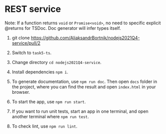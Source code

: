 # REST service

Note: If a function returns `void` or `Promise<void>`, no need to specific explicit @returns for TSDoc. Doc generator will infer types itself.

1. git clone https://github.com/AliaksandrBortnik/nodejs2021Q4-service/pull/2
2. Switch to `task5-ts`.
3. Change directory `cd nodejs2021Q4-service`.
4. Install dependencies `npm i`.

5. To generate documentation, use `npm run doc`. Then open `docs` folder in the project, where you can find the result and open `index.html` in your browser.

6. To start the app, use `npm run start`.
7. If you want to run unit tests, start an app in one terminal, and open another terminal where `npm run test`.

8. To check lint, use `npm run lint`.